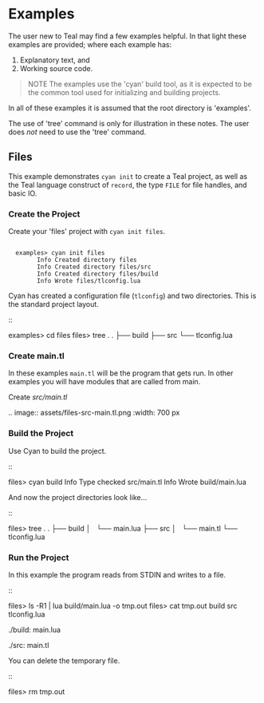 # Examples

The user new to Teal may find a few examples helpful.  In that light these
examples are provided; where each example has:

1. Explanatory text, and
2. Working source code.

>  NOTE  The examples use the 'cyan' build tool, as it is expected to be the
>        common tool used for initializing and building projects.

In all of these examples it is assumed that the root directory is 'examples'.

The use of 'tree' command is only for illustration in these notes. The user does
*not* need to use the 'tree' command.

## Files

This example demonstrates `cyan init` to create a Teal project, as well as the
Teal language construct of `record`, the type `FILE` for file handles, and
basic IO.

### Create the Project

Create your 'files' project with `cyan init files`.

```

  examples> cyan init files
        Info Created directory files
        Info Created directory files/src
        Info Created directory files/build
        Info Wrote files/tlconfig.lua
```

Cyan has created a configuration file (``tlconfig``) and two directories. This
is the standard project layout.

::

  examples> cd files
  files> tree .
  .
  ├── build
  ├── src
  └── tlconfig.lua


### Create main.tl

In these examples ``main.tl`` will be the program that gets run. In other
examples you will have modules that are called from main.

Create *src/main.tl*

.. image:: assets/files-src-main.tl.png
  :width: 700 px



### Build the Project

Use Cyan to build the project.

::

  files> cyan build
        Info Type checked src/main.tl
        Info Wrote build/main.lua

And now the project directories look like...

::

  files> tree .
  .
  ├── build
  │   └── main.lua
  ├── src
  │   └── main.tl
  └── tlconfig.lua


### Run the Project

In this example the program reads from STDIN and writes to a file.

::

  files> ls -R1 | lua build/main.lua -o tmp.out
  files> cat tmp.out
  build
  src
  tlconfig.lua

  ./build:
  main.lua

  ./src:
  main.tl

You can delete the temporary file.

::

  files> rm tmp.out

